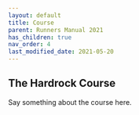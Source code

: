 ```yaml
---
layout: default
title: Course
parent: Runners Manual 2021
has_children: true
nav_order: 4
last_modified_date: 2021-05-20
---
```

## The Hardrock Course

Say something about the course here.
